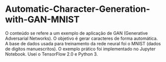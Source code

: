 # Automatic-Character-Generation-with-GAN-MNIST
O conteúdo se refere a um exemplo de aplicação de GAN (Generative Adversarial Networks). O objetivo é gerar caracteres de forma automática. A base de dados usada para treinamento da rede neural foi o MNIST (dados de digitos manuescritos). O exemplo prático foi implementado no Jupyter Notebook. Usei o TensorFlow 2.0 e Python 3.
